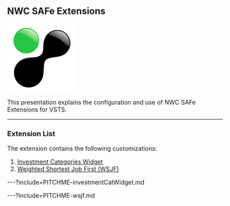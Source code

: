 ## NWC SAFe Extensions

![NWC Logo](images/logo.png)

This presentation explains the configuration and use of NWC SAFe Extensions for VSTS.

---

### Extension List

The extension contains the following customizations:
1. [Investment Categories Widget](PITCHME-investmentCatWidget.md)
1. [Weighted Shortest Job First (WSJF)](PITCHME-sjf.md)

---?include=PITCHME-investmentCatWidget.md

---?include=PITCHME-wsjf.md
